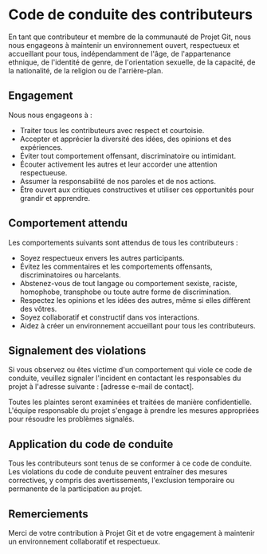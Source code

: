 # Code de conduite des contributeurs

En tant que contributeur et membre de la communauté de Projet Git, nous nous engageons à maintenir un environnement ouvert, respectueux et accueillant pour tous, indépendamment de l'âge, de l'appartenance ethnique, de l'identité de genre, de l'orientation sexuelle, de la capacité, de la nationalité, de la religion ou de l'arrière-plan.

## Engagement

Nous nous engageons à :

- Traiter tous les contributeurs avec respect et courtoisie.
- Accepter et apprécier la diversité des idées, des opinions et des expériences.
- Éviter tout comportement offensant, discriminatoire ou intimidant.
- Écouter activement les autres et leur accorder une attention respectueuse.
- Assumer la responsabilité de nos paroles et de nos actions.
- Être ouvert aux critiques constructives et utiliser ces opportunités pour grandir et apprendre.

## Comportement attendu

Les comportements suivants sont attendus de tous les contributeurs :

- Soyez respectueux envers les autres participants.
- Évitez les commentaires et les comportements offensants, discriminatoires ou harcelants.
- Abstenez-vous de tout langage ou comportement sexiste, raciste, homophobe, transphobe ou toute autre forme de discrimination.
- Respectez les opinions et les idées des autres, même si elles diffèrent des vôtres.
- Soyez collaboratif et constructif dans vos interactions.
- Aidez à créer un environnement accueillant pour tous les contributeurs.

## Signalement des violations

Si vous observez ou êtes victime d'un comportement qui viole ce code de conduite, veuillez signaler l'incident en contactant les responsables du projet à l'adresse suivante : [adresse e-mail de contact].

Toutes les plaintes seront examinées et traitées de manière confidentielle. L'équipe responsable du projet s'engage à prendre les mesures appropriées pour résoudre les problèmes signalés.

## Application du code de conduite

Tous les contributeurs sont tenus de se conformer à ce code de conduite. Les violations du code de conduite peuvent entraîner des mesures correctives, y compris des avertissements, l'exclusion temporaire ou permanente de la participation au projet.

## Remerciements

Merci de votre contribution à Projet Git et de votre engagement à maintenir un environnement collaboratif et respectueux.


